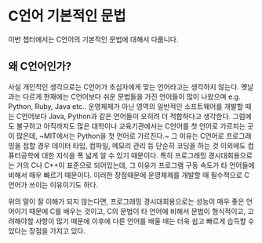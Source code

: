 # C언어 기본적인 문법
이번 챕터에서는 C언어의 기본적인 문법에 대해서 다룹니다.

## 왜 C언어인가?
사실 개인적인 생각으로는 C언어가 초심자에게 맞는 언어라고는 생각하지 않는다. 옛날과는 다르게 현재에는 C언어보다 쉬운 문법들을 가진 언어들이 많이 나왔으며 e.g. Python, Ruby, Java etc.. 운영체제가 아닌 영역의 일반적인 소프트웨어를 개발할 때는 C언어보다 Java, Python과 같은 언어들이 오히려 더 적합하다고 생각한다. 그럼에도 불구하고 아직까지도 많은 대학이나 교육기관에서는 C언어를 첫 언어로 가르치는 곳이 많은데, ~MIT에서는 Python을 첫 언어로 가르친다.~ 그 이유는 C언어로 프로그래밍을 접할 경우 데이터 타입, 컴파일, 메모리 관리 등 단순히 코딩을 하는 것 이외에도 컴퓨터공학에 대한 지식을 폭 넓게 알 수 있기 때문이다. 특히 프로그래밍 경시대회용으로는 거의 C나 C++이 표준으로 되어있는데, 그 이유가 프로그램 구동 속도가 타 언어들에 비해서 매우 빠르기 때문이다. 이러한 장점때문에 운영체제를 개발할 때 필수적으로 C언어가 쓰이는 이유이기도 하다.

위의 말이 잘 이해가 되지 않는다면, 프로그래밍 경시대회용으로는 성능이 매우 좋은 언어이기 때문에 C를 배우는 것이고, C의 문법이 타 언어에 비해서 문법이 형식적이고, 고려해야할 사항이 많기 때문에 이후에 다른 언어를 배울 때는 더욱 쉽고 빠르게 습득할 수 있다는 장점을 가지고 있다.
